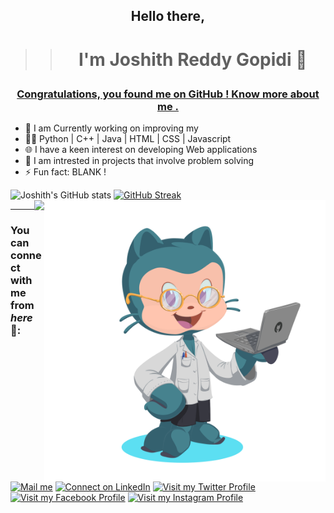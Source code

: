 ## <p align="center">Hello there,</p>
>> # <p align="center">I'm Joshith Reddy Gopidi 🚩</p>

### <p align="center"> <u>Congratulations, you found me on GitHub ! Know more about me . </u></p>

 - 👋 I am Currently working on improving my 
 - 👩‍💻 Python   |  C++   |  Java  |   HTML  |   CSS   |   Javascript
 - 🌐 I have a keen interest on developing Web applications 
 - 💭 I am intrested in projects that involve problem solving
 - ⚡ Fun fact: BLANK !

![Joshith's GitHub stats](https://github-readme-stats.vercel.app/api?username=JOS-RE&show_icons=true&theme=radical&count_private=true&hide_border=true&title_color=FC6401&icon_color=7F1DA2&bg_color=0D111700)
<img align="right" src="./Octocat.png" height="450px" data-canonical->
[![GitHub Streak](http://github-readme-streak-stats.herokuapp.com?user=JOS-RE&hide_border=true&background=0D111700&border=943BDD00&fire=CB0044&sideNums=FC6401&currStreakLabel=ff96e6e&currStreakNum=E7E7E7FF&sideLabels=EFEFE6&dates=4F5D78&stroke=7F1DA2)](https://git.io/streak-stats)<br>
<img align="right" src="https://komarev.com/ghpvc/?username=your-github-JOS-RE&style=flat-square&color=232323">
<hr>


### You can connect with me from _here_ 📧:

[<img height=40 width=40 alt="Mail me" src="https://image.flaticon.com/icons/png/512/552/552486.png">](mailto:joshithreddy.g@gmail.com)
[<img height=40 width=40 alt="Connect on LinkedIn" src="https://image.flaticon.com/icons/png/128/145/145807.png">](https://www.linkedin.com/in/joshith-reddy-gopidi-176745209/) 
[<img height=40 width=40 alt="Visit my Twitter Profile" src="https://image.flaticon.com/icons/png/128/145/145812.png">](https://twitter.com/JoshithReddy_g) 
[<img height=40 width=40 alt="Visit my Facebook Profile" src="https://image.flaticon.com/icons/png/128/145/145802.png">](https://www.facebook.com/joshith.gopidi/) 
[<img height=40 width=40 alt="Visit my Instagram Profile" src="https://image.flaticon.com/icons/png/512/1057/1057248.png">](https://www.instagram.com/joshith_gopidi/)
